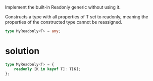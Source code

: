 Implement the built-in Readonly<T> generic without using it.

Constructs a type with all properties of T set to readonly, meaning the properties of the constructed type cannot be reassigned.

```ts
type MyReadonly<T> = any;
```

# solution

```ts
type MyReadonly<T> = {
    readonly [K in keyof T]: T[K];
};
```
